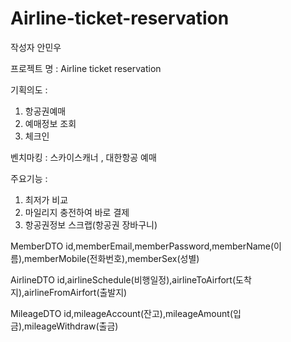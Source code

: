 # Airline-ticket-reservation
작성자 안민우

프로젝트 명 : Airline ticket reservation

기획의도 :
1. 항공권예매
2. 예매정보 조회
3. 체크인

벤치마킹 : 스카이스캐너 , 대한항공 예매

주요기능 : 
1. 최저가 비교
2. 마일리지 충전하여 바로 결제
3. 항공권정보 스크랩(항공권 장바구니)

MemberDTO
id,memberEmail,memberPassword,memberName(이름),memberMobile(전화번호),memberSex(성별)

AirlineDTO 
id,airlineSchedule(비행일정),airlineToAirfort(도착지),airlineFromAirfort(출발지)

MileageDTO
id,mileageAccount(잔고),mileageAmount(입금),mileageWithdraw(출금)
